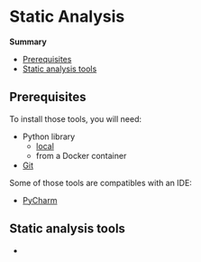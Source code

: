 # Static Analysis

**Summary**

- [Prerequisites](#prerequisites)
- [Static analysis tools](#static-analysis-tools)

## Prerequisites

To install those tools, you will need:
- Python library
    - [local](https://www.python.org/downloads/)
    - from a Docker container
- [Git](https://git-scm.com/)

Some of those tools are compatibles with an IDE:
- [PyCharm](https://www.jetbrains.com/pycharm/)

## Static analysis tools

- 
